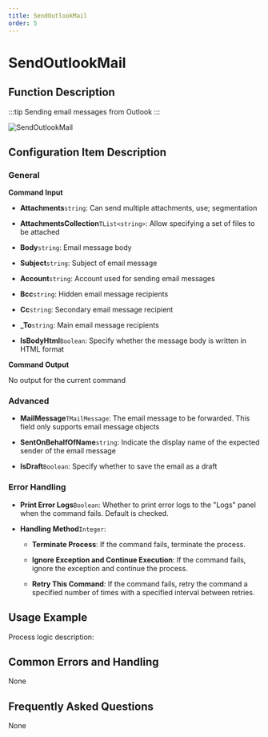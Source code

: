 ```yaml
---
title: SendOutlookMail
order: 5
---
```


# SendOutlookMail

## Function Description

:::tip 
Sending email messages from Outlook
:::

![SendOutlookMail](../../../../assets/SendOutlookMail_command.png)

## Configuration Item Description

### General

**Command Input**

- **Attachments**`string`: Can send multiple attachments, use; segmentation

- **AttachmentsCollection**`TList<string>`: Allow specifying a set of files to be attached

- **Body**`string`: Email message body

- **Subject**`string`: Subject of email message

- **Account**`string`: Account used for sending email messages

- **Bcc**`string`: Hidden email message recipients

- **Cc**`string`: Secondary email message recipient

- **_To**`string`: Main email message recipients

- **IsBodyHtml**`Boolean`: Specify whether the message body is written in HTML format


**Command Output**

No output for the current command

### Advanced

- **MailMessage**`TMailMessage`: The email message to be forwarded. This field only supports email message objects

- **SentOnBehalfOfName**`string`: Indicate the display name of the expected sender of the email message

- **IsDraft**`Boolean`: Specify whether to save the email as a draft

### Error Handling

- **Print Error Logs**`Boolean`: Whether to print error logs to the "Logs" panel when the command fails. Default is checked. 

- **Handling Method**`Integer`:

    - **Terminate Process**: If the command fails, terminate the process.

    - **Ignore Exception and Continue Execution**: If the command fails, ignore the exception and continue the process.

    - **Retry This Command**: If the command fails, retry the command a specified number of times with a specified interval between retries.

## Usage Example

Process logic description:

## Common Errors and Handling

None

## Frequently Asked Questions

None

